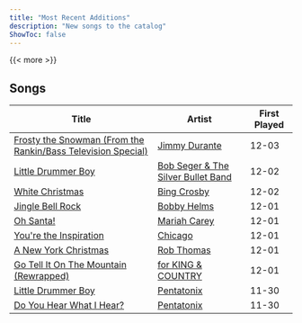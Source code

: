 ```yaml
---
title: "Most Recent Additions"
description: "New songs to the catalog"
ShowToc: false
---
```


{{< more >}}

## Songs
Title | Artist | First Played 
----- | ------ | ----------- 
[Frosty the Snowman (From the Rankin/Bass Television Special)](/songs/frosty-the-snowman-from-the-rankinbass-television-special) | [Jimmy Durante](/artists/jimmy-durante-13750) | 12-03
[Little Drummer Boy](/songs/little-drummer-boy) | [Bob Seger & The Silver Bullet Band](/artists/bob-seger-the-silver-bullet-band-105037) | 12-02
[White Christmas](/songs/white-christmas) | [Bing Crosby](/artists/bing-crosby-1864) | 12-02
[Jingle Bell Rock](/songs/jingle-bell-rock) | [Bobby Helms](/artists/bobby-helms-10048) | 12-01
[Oh Santa!](/songs/oh-santa) | [Mariah Carey](/artists/mariah-carey-31885) | 12-01
[You're the Inspiration](/songs/youre-the-inspiration) | [Chicago](/artists/chicago-5663) | 12-01
[A New York Christmas](/songs/a-new-york-christmas) | [Rob Thomas](/artists/rob-thomas-41846) | 12-01
[Go Tell It On The Mountain (Rewrapped)](/songs/go-tell-it-on-the-mountain-rewrapped) | [for KING & COUNTRY](/artists/for-king-country-649143) | 12-01
[Little Drummer Boy](/songs/little-drummer-boy) | [Pentatonix](/artists/pentatonix-655231) | 11-30
[Do You Hear What I Hear?](/songs/do-you-hear-what-i-hear) | [Pentatonix](/artists/pentatonix-655231) | 11-30

